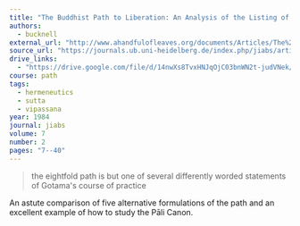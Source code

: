 ```yaml
---
title: "The Buddhist Path to Liberation: An Analysis of the Listing of Stages"
authors:
  - bucknell
external_url: "http://www.ahandfulofleaves.org/documents/Articles/The%20Buddhist%20Path%20to%20Liberation_An%20Analysis%20of%20the%20Listing%20of%20Stages_JIABS_Bucknell_1984.pdf"
source_url: "https://journals.ub.uni-heidelberg.de/index.php/jiabs/article/download/8631/2538/8439"
drive_links:
  - "https://drive.google.com/file/d/14nwXs8TvxHNJqOjC03bnWN2t-judVNek/view?usp=drivesdk"
course: path
tags:
  - hermeneutics
  - sutta
  - vipassana
year: 1984
journal: jiabs
volume: 7
number: 2
pages: "7--40"
---
```


> the eightfold path is but
one of several differently worded statements of Gotama's course of practice

An astute comparison of five alternative formulations of the path and an excellent example of how to study the Pāli Canon.
